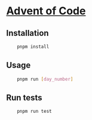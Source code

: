 # [Advent of Code](http://adventofcode.com/ "Advent of Code")

## Installation
```bash
    pnpm install
```


## Usage
```bash
    pnpm run [day_number]
```
## Run tests
```bash
    pnpm run test
```

